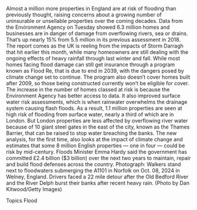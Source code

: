 Almost a million more properties in England are at risk of flooding than previously thought, raising concerns about a growing number of uninsurable or unsellable properties over the coming decades.
Data from the Environment Agency on Tuesday showed 6.3 million homes and businesses are in danger of damage from overflowing rivers, sea or drains. That’s up nearly 15% from 5.5 million in its previous assessment in 2018.
The report comes as the UK is reeling from the impacts of Storm Darragh that hit earlier this month, while many homeowners are still dealing with the ongoing effects of heavy rainfall through last winter and fall.
While most homes facing flood damage can still get insurance through a program known as Flood Re, that is due to end in 2039, with the dangers posed by climate change set to continue. The program also doesn’t cover homes built after 2009, so those being constructed currently won’t be eligible for cover.
The increase in the number of homes classed at risk is because the Environment Agency has better access to data. It also improved surface water risk assessments, which is when rainwater overwhelms the drainage system causing flash floods.
As a result, 1.1 million properties are seen at high risk of flooding from surface water, nearly a third of which are in London. But London properties are less affected by overflowing river water because of 10 giant steel gates in the east of the city, known as the Thames Barrier, that can be raised to stop water breaching the banks.
The new analysis, for the first time, also looks at the impact of climate change and estimates that some 8 million English properties — one in four — could be risk by mid-century.
Floods Minister Emma Hardy said the government has committed £2.4 billion ($3 billion) over the next two years to maintain, repair and build flood defenses across the country.
Photograph: Walkers stand next to floodwaters submerging the A1101 in Norfolk on Oct. 08, 2024 in Welney, England. Drivers faced a 22 mile detour after the Old Bedford River and the River Delph burst their banks after recent heavy rain. (Photo by Dan Kitwood/Getty Images)

Topics
Flood
